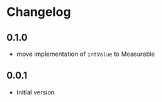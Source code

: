 # Changelog

## 0.1.0

- move implementation of `intValue` to Measurable

## 0.0.1

- Initial version
